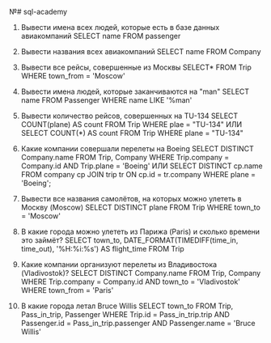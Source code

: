 №# sql-academy

1. Вывести имена всех людей, которые есть в базе данных авиакомпаний
SELECT name
FROM passenger

2. Вывести названия всеx авиакомпаний
SELECT name
FROM Company

3. Вывести все рейсы, совершенные из Москвы
SELECT*
FROM Trip
WHERE town_from = 'Moscow'

4. Вывести имена людей, которые заканчиваются на "man"
SELECT name
FROM Passenger
WHERE name LIKE  '%man'

5. Вывести количество рейсов, совершенных на TU-134
SELECT COUNT(plane) AS count
FROM Trip 
WHERE plae = "TU-134"
ИЛИ
SELECT COUNT(*) AS count 
FROM Trip 
WHERE plane = "TU-134"

6. Какие компании совершали перелеты на Boeing
SELECT DISTINCT Company.name
FROM Trip, Company 
WHERE Trip.company = Company.id AND
Trip.plane = 'Boeing'
ИЛИ
SELECT DISTINCT cp.name
FROM company cp
         JOIN trip tr ON cp.id = tr.company
WHERE plane = 'Boeing';

7. Вывести все названия самолётов, на которых можно улететь в Москву (Moscow)
SELECT DISTINCT plane
FROM Trip
WHERE town_to = 'Moscow'

8. В какие города можно улететь из Парижа (Paris) и сколько времени это займёт?
SELECT town_to,
DATE_FORMAT(TIMEDIFF(time_in, time_out), '%H:%i:%s') AS flight_time 
FROM Trip

9. Какие компании организуют перелеты из Владивостока (Vladivostok)?
SELECT DISTINCT Company.name
FROM Trip, Company
WHERE Trip.company = Company.id AND
town_to = 'Vladivostok'
WHERE town_from = 'Paris'

14. В какие города летал Bruce Willis
SELECT town_to
FROM Trip, Pass_in_trip, Passenger
WHERE Trip.id = Pass_in_trip.trip AND
Passenger.id = Pass_in_trip.passenger AND
Passenger.name = 'Bruce Willis'
